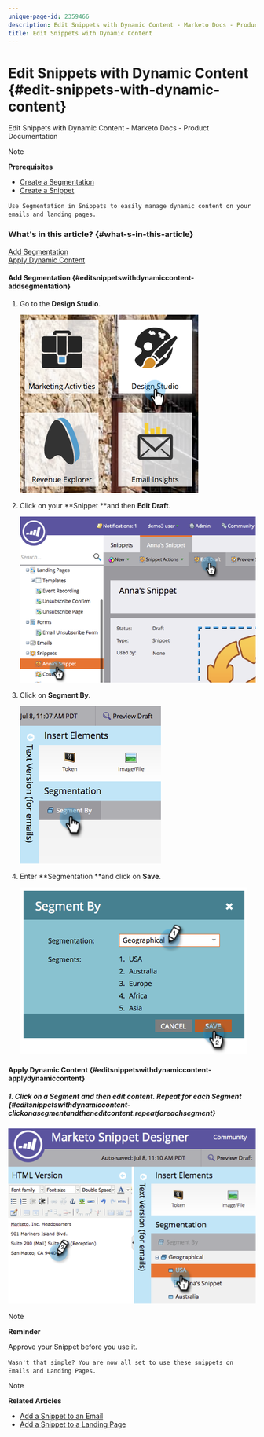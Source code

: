 ```yaml
---
unique-page-id: 2359466
description: Edit Snippets with Dynamic Content - Marketo Docs - Product Documentation
title: Edit Snippets with Dynamic Content
---
```


# Edit Snippets with Dynamic Content {#edit-snippets-with-dynamic-content}

Edit Snippets with Dynamic Content - Marketo Docs - Product Documentation

>[!NOTE]
>
>**Prerequisites**
>
>* [Create a Segmentation](../../../../../welcome-to-marketo-docs/product-docs/personalization/segmentation-and-snippets/segmentation/create-a-segmentation.md)
>* [Create a Snippet](create-a-snippet.md)
>

`Use Segmentation in Snippets to easily manage dynamic content on your emails and landing pages.`

### What's in this article? {#what-s-in-this-article}

[Add Segmentation](#editsnippetswithdynamiccontent-addsegmentation)  
[Apply Dynamic Content](#editsnippetswithdynamiccontent-applydynamiccontent)

#### Add Segmentation {#editsnippetswithdynamiccontent-addsegmentation}

1. Go to the **Design Studio**.

   ![](assets/designstudio-1.png)

1. Click on your **Snippet **and then **Edit Draft**.

   ![](assets/image2014-9-16-8-3a59-3a14.png)

1. Click on **Segment By**.

   ![](assets/image2014-9-16-8-3a59-3a27.png)

1. Enter **Segmentation **and click on **Save**.

   ![](assets/image2014-9-16-8-3a59-3a42.png)

#### Apply Dynamic Content {#editsnippetswithdynamiccontent-applydynamiccontent}

##### 1. Click on a Segment and then edit content. Repeat for each Segment {#editsnippetswithdynamiccontent-clickonasegmentandtheneditcontent.repeatforeachsegment}

![](assets/image2014-9-16-8-3a59-3a59.png)

>[!NOTE]
>
>**Reminder**
>
>Approve your Snippet before you use it.

`Wasn't that simple? You are now all set to use these snippets on Emails and Landing Pages.` 

>[!NOTE]
>
>**Related Articles**
>
>* [Add a Snippet to an Email](../../../../../welcome-to-marketo-docs/product-docs/email-marketing/general/functions-in-the-editor/add-a-snippet-to-an-email.md)
>* [Add a Snippet to a Landing Page](../../../../../welcome-to-marketo-docs/product-docs/demand-generation/landing-pages/personalizing-landing-pages/add-a-snippet-to-a-landing-page.md)
>

